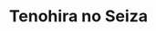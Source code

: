 --- 
title: "Tenohira no Seiza"
publishdate: "2019-4-29T16:48:46+02:00"
src: "https://365manga.net/manga/tenohira-no-seiza"
image: "https://data.365manga.net/images/thumbnails/19578-tenohira-no-seiza.jpg"
description: "Enji is moving on to college and it turns out he’ll be living with his cousin Mizuho, who he hasn’t seen in seven years. Enji, once the younger cousin that Mizuho thought of as a cute little brother, is now a tall, handsome man practically oozing with cool. And yet, despite how close they used to be, Enji’s giving him the cold shoulder. Has Enji simply grown out of being…"
---